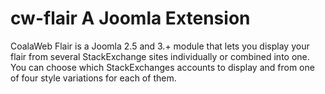 cw-flair A Joomla Extension
========

CoalaWeb Flair is a Joomla 2.5 and 3.+ module that lets you display your flair from several StackExchange sites individually or combined into one. You can choose which StackExchanges accounts to display and from one of four style variations for each of them.
